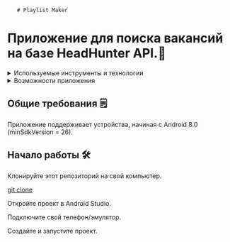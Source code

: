        # Playlist Maker

# Приложение для поиска вакансий на базе HeadHunter API.🔎

<details>
<summary>Используемые инструменты и технологии</summary>

| Технологии      | Технологии                   |
|-----------------|------------------------------|
| MVVM            | Kotlin Coroutines            |
| Single Activity | Fragment                     |
| Koin            | Room                         |
| Retrofit2       | SafeArgs                     |
| ViewPager2      | MediaPlayer                  |
| RecyclerView    | SharedPreferences            |
| Gson            | BottomNavigationView         |
| LiveData        | Jetpack Navigation Component |

</details>

<details>
<summary>Возможности приложения</summary>

| Возможности                            |
|----------------------------------------|
| Создание/удаление плейлистов           |
| Поиск треков                           |
| Сохранение/удаление истории поиска     |
| Прослушивание превью треков            | 
| Добавление/удаление треков в плейлисты |
| Изменение темы приложения              |
| Прослышивание превью трека             | 

</details>

## Общие требования 🗒️

Приложение поддерживает устройства, начиная с Android 8.0 (minSdkVersion = 26).

## Начало работы 🛠️

Клонируйте этот репозиторий на свой компьютер.

[git clone](https://github.com/kawunus/hamster-hunter-android)

Откройте проект в Android Studio.

Подключите свой телефон/эмулятор.

Создайте и запустите проект.
